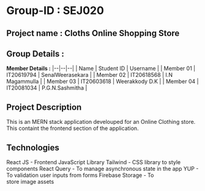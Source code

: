 # Group-ID : SEJ020
## Project name : Cloths Online Shopping Store
## Group Details :

**Member Details :**
|--|--|--|
| Name | Student ID | Username | 
| Member 01 | IT20619794 | SenalWeerasekara | 
| Member 02 | IT20618568 | I.N Magammulla | 
| Member 03 | IT20603618 | Weerakkody D.K | 
| Member 04 | IT20081034 | P.G.N.Sashmitha | 

## Project Description 
This is an MERN stack application develouped for an Online Clothing store. This containt the frontend section of the application. 

## Technologies 
React JS - Frontend JavaScript Library
Tailwind - CSS library to style components
React Query - To manage asynchronous state in the app
YUP - To validation user inputs from forms
Firebase Storage - To store image assets
